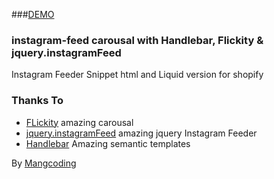 ###[DEMO](https://mangcoding.github.io/instagram-feeder/)


### instagram-feed carousal with Handlebar, Flickity & jquery.instagramFeed
Instagram Feeder Snippet html and Liquid version for shopify

### Thanks To

+ [FLickity](https://github.com/metafizzy/flickity) amazing carousal
+ [jquery.instagramFeed](https://github.com/jsanahuja/jquery.instagramFeed) amazing jquery Instagram Feeder
+ [Handlebar](https://handlebarsjs.com/) Amazing semantic templates

By [Mangcoding](https://mangcoding.com)